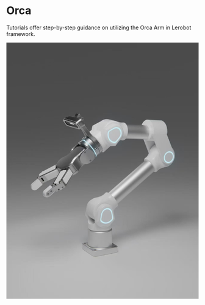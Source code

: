 # Orca
Tutorials offer step-by-step guidance on utilizing the Orca Arm in Lerobot framework.



![Demo](./assets/orca.png)
